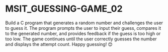 # MSIT_GUESSING-GAME_02
Build a C program that generates a random number and challenges the user to guess it. The program prompts the user to input their guess, compares it to the generated number, and provides feedback if the guess is too high or too low. The game continues until the user correctly guesses the number and displays the attempt count. Happy guessing! 😊
